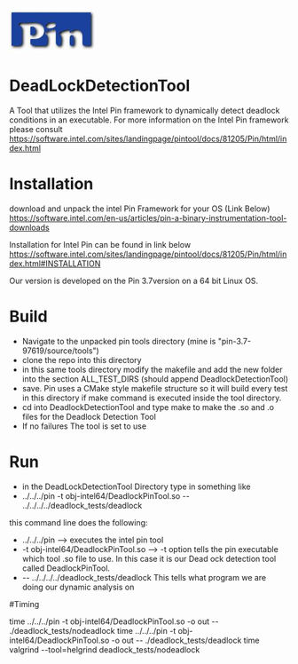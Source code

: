 ![alt text](https://github.com/luis622/DeadLockDetectionTool/blob/master/pictures/cutout.jpg)

# DeadLockDetectionTool
A Tool that utilizes the Intel Pin framework to dynamically detect deadlock conditions in an executable.
For more information on the Intel Pin framework please consult
https://software.intel.com/sites/landingpage/pintool/docs/81205/Pin/html/index.html

# Installation
download and unpack the intel Pin Framework for your OS (Link Below)
https://software.intel.com/en-us/articles/pin-a-binary-instrumentation-tool-downloads

Installation for Intel Pin can be found in link below
https://software.intel.com/sites/landingpage/pintool/docs/81205/Pin/html/index.html#INSTALLATION

Our version is developed on the Pin 3.7version on a 64 bit Linux OS.

# Build 
* Navigate to the unpacked pin tools directory (mine is "pin-3.7-97619/source/tools")
* clone the repo into this directory
* in this same tools directory modify the makefile and add the new folder into the section ALL_TEST_DIRS (should append DeadlockDetectionTool)
* save. Pin uses a CMake style makefile structure so it will build every test in this directory if make command is executed inside the tool directory.
* cd into DeadlockDetectionTool and type make to make the .so and .o files for the Deadlock Detection Tool
* If no failures The tool is set to use

# Run
* in the DeadLockDetectionTool Directory type in something like
* ../../../pin -t obj-intel64/DeadlockPinTool.so -- ../../../../deadlock_tests/deadlock

this command line does the following:
* ../../../pin --> executes the intel pin tool
* -t obj-intel64/DeadlockPinTool.so --> -t option tells the pin executable which tool .so file to use. In this case it is our Dead ock detection tool called DeadlockPinTool. 
* -- ../../../../deadlock_tests/deadlock This tells what program we are doing our dynamic analysis on

#Timing

time ../../../pin -t obj-intel64/DeadlockPinTool.so -o out -- ./deadlock_tests/nodeadlock
time ../../../pin -t obj-intel64/DeadlockPinTool.so -o out -- ./deadlock_tests/deadlock
time valgrind --tool=helgrind deadlock_tests/nodeadlock 